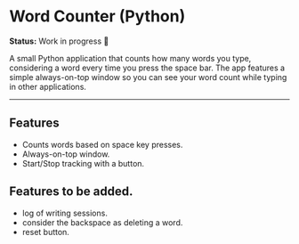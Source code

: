 # Word Counter (Python)

**Status:** Work in progress 🚧

A small Python application that counts how many words you type, considering a word every time you press the space bar. The app features a simple always-on-top window so you can see your word count while typing in other applications.

---

## Features

- Counts words based on space key presses.
- Always-on-top window.
- Start/Stop tracking with a button.

## Features to be added.
- log of writing sessions.
- consider the backspace as deleting a word.
- reset button.
